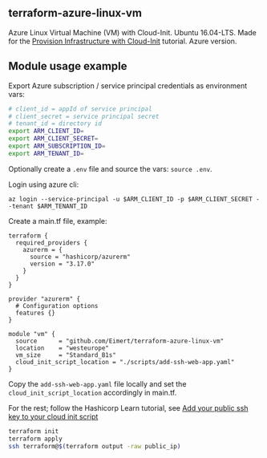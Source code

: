 ## terraform-azure-linux-vm

Azure Linux Virtual Machine (VM) with Cloud-Init. Ubuntu 16.04-LTS. Made for the [Provision Infrastructure with Cloud-Init](https://learn.hashicorp.com/tutorials/terraform/cloud-init) tutorial. Azure version.

## Module usage example

Export Azure subscription / service principal credentials as environment vars:
```bash
# client_id = appId of service principal
# client_secret = service principal secret
# tenant_id = directory id
export ARM_CLIENT_ID=
export ARM_CLIENT_SECRET=
export ARM_SUBSCRIPTION_ID=
export ARM_TENANT_ID=
```
Optionally create a `.env` file and source the vars: `source .env`.

Login using azure cli: 
```
az login --service-principal -u $ARM_CLIENT_ID -p $ARM_CLIENT_SECRET --tenant $ARM_TENANT_ID
```

Create a main.tf file, example:
```
terraform {
  required_providers {
    azurerm = {
      source = "hashicorp/azurerm"
      version = "3.17.0"
    }
  }
}

provider "azurerm" {
  # Configuration options
  features {}
}

module "vm" {
  source      = "github.com/Eimert/terraform-azure-linux-vm"
  location    = "westeurope"
  vm_size     = "Standard_B1s"
  cloud_init_script_location = "./scripts/add-ssh-web-app.yaml"
}
```
Copy the `add-ssh-web-app.yaml` file locally and set the `cloud_init_script_location` accordingly in main.tf.

For the rest; follow the Hashicorp Learn tutorial, see [Add your public ssh key to your cloud init script](https://learn.hashicorp.com/tutorials/terraform/cloud-init#add-your-public-ssh-key-to-your-cloud-init-script)


```bash
terraform init
terraform apply
ssh terraform@$(terraform output -raw public_ip)
```